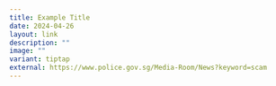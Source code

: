 ```yaml
---
title: Example Title
date: 2024-04-26
layout: link
description: ""
image: ""
variant: tiptap
external: https://www.police.gov.sg/Media-Room/News?keyword=scam
---
```

